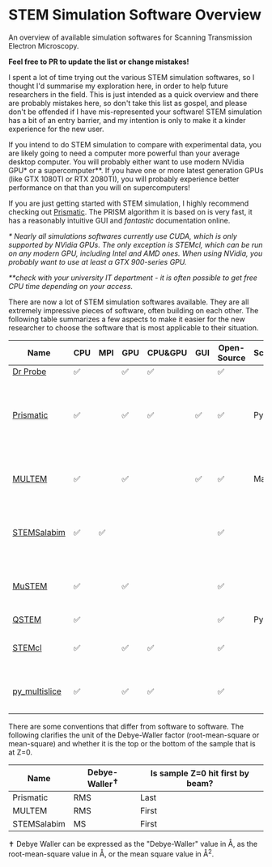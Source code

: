 # STEM Simulation Software Overview
An overview of available simulation softwares for Scanning Transmission Electron Microscopy.

**Feel free to PR to update the list or change mistakes!**

I spent a lot of time trying out the various STEM simulation softwares, so I thought I'd summarise my exploration here, in order to help future researchers in the field. This is just intended as a quick overview and there are probably mistakes here, so don't take this list as gospel, and please don't be offended if I have mis-represented your software! STEM simulation has a bit of an entry barrier, and my intention is only to make it a kinder experience for the new user.

If you intend to do STEM simulation to compare with experimental data, you are likely going to need a computer more powerful than your average desktop computer. You will probably either want to use modern NVidia GPU* or a supercomputer**. If you have one or more latest generation GPUs (like GTX 1080TI or RTX 2080TI), you will probably experience better performance on that than you will on supercomputers!

If you are just getting started with STEM simulation, I highly recommend checking out [Prismatic](http://prism-em.com/). The PRISM algorithm it is based on is very fast, it has a reasonably intuitive GUI and *fantastic* documentation online.

*\* Nearly all simulations softwares currently use CUDA, which is only supported by NVidia GPUs. The only exception is STEMcl, which can be run on any modern GPU, including Intel and AMD ones. When using NVidia, you probably want to use at least a GTX 900-series GPU.*

*\*\*check with your university IT department - it is often possible to get free CPU time depending on your access.*

There are now a lot of STEM simulation softwares available. They are all extremely impressive pieces of software, often building on each other. The following table summarizes a few aspects to make it easier for the new researcher to choose the software that is most applicable to their situation.

| Name        	| CPU 	| MPI 	| GPU 	| CPU&GPU 	| GUI 	| Open-Source 	| Scripting? 	| Comments                                                                             	|
|-------------	|-----	|-----	|-----	|---------	|-----	|-------------	|------------	|--------------------------------------------------------------------------------------	|
| [Dr Probe](http://www.er-c.org/barthel/drprobe/index.html)    	| ✅   	|     	| ✅   	| ✅       	|     	|    ✅          	|            	|                                                                                      	|
| [Prismatic](http://prism-em.com/)   	| ✅   	|     	| ✅   	| ✅       	| ✅   	| ✅           	| Python     	| Uses an extremely fast algorithm, but large simulations can require much (>32GB) ram 	|
| [MULTEM](https://github.com/Ivanlh20/MULTEM)      	| ✅   	|     	| ✅   	|         	| ✅   	| ✅           	| Matlab     	| Extremely many types of (S)TEM simulation, can add carbon to sample                  	|
| [STEMSalabim](http://www.stemsalabim.de/en/latest/) 	| ✅   	| ✅   	|     	|         	|     	| ✅           	|            	| The only software designed for CPU supercomputers                                    	|
| [MuSTEM](https://github.com/HamishGBrown/MuSTEM)      	| ✅   	|     	| ✅   	|         	|     	|   ✅           	|            	| Convenient for PACBED patterns, more accurate phonon models                                                       	|
| [QSTEM](https://github.com/QSTEM/QSTEM)       	| ✅   	|     	|     	|         	|     	|    ✅         	| Python     	|                                                                                      	|
| [STEMcl](https://github.com/stemcl/stemcl)       	| ✅   	|     	| ✅    	|  ✅       	|     	|    ✅          	|      	|   Only GPU solution that supports non-NVidia GPUs                                                                                   	|
| [py_multislice](https://github.com/HamishGBrown/py_multislice)       	| ✅   	|     	| ✅    	|  ✅       	|     	|    ✅          	|      	|   Only GPU solution that supports non-NVidia GPUs                                                                                   	|



There are some conventions that differ from software to software. The following clarifies the unit of the Debye-Waller factor (root-mean-square or mean-square) and whether it is the top or the bottom of the sample that is at Z=0.

| Name | Debye-Waller<sup>✝</sup>|Is sample Z=0 hit first by beam?
|----|----|----
|Prismatic| RMS |Last
|MULTEM | RMS | First
|STEMSalabim | MS | First


✝ Debye Waller can be expressed as the "Debye-Waller" value in Å, as the root-mean-square value in Å, or the mean square value in Å<sup>2</sup>.
